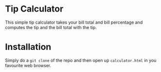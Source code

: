 # Tip Calculator
This simple tip calculator takes your bill total and bill percentage and computes the tip and the bill total with the tip.
# Installation
Simply do a `git clone` of the repo and then open up `calculator.html` in you favourite web browser.

